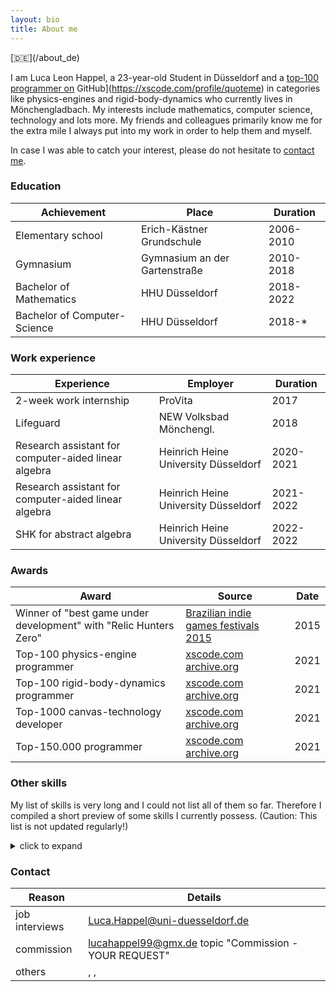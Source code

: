 ```yaml
---
layout: bio
title: About me
---
```


<span style="float: right">
[🇩🇪](/about_de)
<span>

I am Luca Leon Happel, a 23-year-old Student in Düsseldorf and a [top-100](https://xscode.com/profile/quoteme)[ programmer on](https://xscode.com/profile/quoteme) GitHub](https://xscode.com/profile/quoteme) in
categories like physics-engines and rigid-body-dynamics
who currently lives in Mönchengladbach. My interests include mathematics,
computer science, technology and lots more.
My friends and colleagues primarily know me for the extra mile I always
put into my work in order to help them and myself.

In case I was able to catch your interest, please do not hesitate to [contact me](#contact).

### Education

| Achievement                  | Place                         | Duration  |
| ---------------------------- | ----------------------------- | --------- |
| Elementary school            | Erich-Kästner Grundschule     | 2006-2010 |
| Gymnasium                    | Gymnasium an der Gartenstraße | 2010-2018 |
| Bachelor of Mathematics      | HHU Düsseldorf                | 2018-2022 |
| Bachelor of Computer-Science | HHU Düsseldorf                | 2018-\*   |

### Work experience

| Experience                                           | Employer                             | Duration  |
| ---------------------------------------------------- | ------------------------------------ | --------- |
| 2-week work internship                               | ProVita                              | 2017      |
| Lifeguard                                            | NEW Volksbad Mönchengl.              | 2018      |
| Research assistant for computer-aided linear algebra | Heinrich Heine University Düsseldorf | 2020-2021 |
| Research assistant for computer-aided linear algebra | Heinrich Heine University Düsseldorf | 2021-2022 |
| SHK for abstract algebra                             | Heinrich Heine University Düsseldorf | 2022-2022 |

### Awards

| Award                                                             | Source                                                                                                                                | Date |
| ----------------------------------------------------------------- | ------------------------------------------------------------------------------------------------------------------------------------- | ---- |
| Winner of "best game under development" with "Relic Hunters Zero" | [Brazilian indie games festivals 2015](https://www.bigfestival.com.br/big-festival-2015.html)                                         | 2015 |
| Top-100 physics-engine programmer                                 | [xscode.com](https://xscode.com/profile/quoteme) [archive.org](https://web.archive.org/web/20210118020545/xscode.com/profile/quoteme) | 2021 |
| Top-100 rigid-body-dynamics programmer                            | [xscode.com](https://xscode.com/profile/quoteme) [archive.org](https://web.archive.org/web/20210118020545/xscode.com/profile/quoteme) | 2021 |
| Top-1000 canvas-technology developer                              | [xscode.com](https://xscode.com/profile/quoteme) [archive.org](https://web.archive.org/web/20210118020545/xscode.com/profile/quoteme) | 2021 |
| Top-150.000 programmer                                            | [xscode.com](https://xscode.com/profile/quoteme) [archive.org](https://web.archive.org/web/20210118020545/xscode.com/profile/quoteme) | 2021 |

### Other skills

My list of skills is very long and I could not list all of them so far.
Therefore I compiled a short preview of some skills I currently possess.
(Caution: This list is not updated regularly!)

<details>
<summary markdown="span">click to expand</summary>

- "Advanced" knowledge about mathematics
  - aiming for a Bachelor/Master degree in mathematics
- Programming knowledge
  - Top 50 programmer in physics-engines and rigid-body-dynamics as well as top 1000 canvas-technology, and top 150,000 GitHub developer (Source: [www.xscode.com/profile/quoteme](https://xscode.com/profile/quoteme))
  - actively programming since age 13 (2012)
  - a lot of experience in (>50 Projects): - [JavaScript](https://github.com/Quoteme?tab=repositories&q=&type=&language=javascript)
    - NodeJS
    - CSS
    - HTML
    - Markdown
  - advanced experience in (>10 Projects): - [Haskell](https://github.com/Quoteme?tab=repositories&q=&type=&language=haskell) - Python (multiple courses in university)
  - studied in university/school: - Python
    - JAVA
    - C
    - Assembler
    - PHP
    - SQL
    - UML diagrams
  - extraordinary experiences'
    - codeveloper of [relic hunters zero](https://store.steampowered.com/app/382490/Relic_Hunters_Zero/?snr=1_7_7_151_150_1)
      - 95% positive reviews from 6,444 (2020)
      - winner of the "best game under development Brazilian indie games festivals 2015"
      - honorable mention in "battle of games VI festival Cindemundo 2014"
- Social expertise
  - very social, patient and reliable
  - resilient in stressful situations
  - children tend to like me
  - always open to new cultures, experiences, people,...
- Languages - native in German - fluent in English - basic understanding of Turkish
</details>

### Contact

| Reason         | Details                                                                                                                                                                                                                                                     |
| -------------- | ----------------------------------------------------------------------------------------------------------------------------------------------------------------------------------------------------------------------------------------------------------- |
| job interviews | [Luca.Happel@uni-duesseldorf.de](mailto:Luca.Happel@uni-duesseldorf.de)                                                                                                                                                                                     |
| commission     | [lucahappel99@gmx.de](mailto:lucahappel99@gmx.de) topic "Commission - YOUR REQUEST"                                                                                                                                                                         |
| others         | [<i class="fa fa-twitter"></i>](https://twitter.com/luca_happel "Twitter"), [<i class="fa fa-facebook"></i>](https://www.facebook.com/lucaleon.happel "Facebook"), [<i class="fa fa-instagram"></i>](https://www.instagram.com/lucaleonhappel/ "Instagram") |
